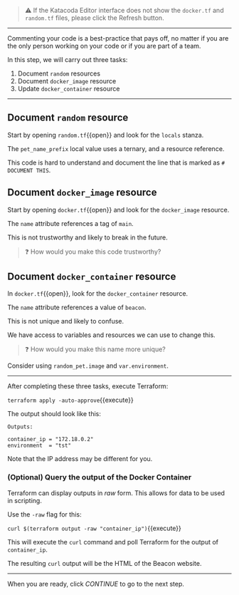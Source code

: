 > ⚠️ If the Katacoda Editor interface does not show the `docker.tf` and `random.tf` files, please click the <i class="fa fa-sync"></i> Refresh button.

---

Commenting your code is a best-practice that pays off, no matter if you are the only person working on your code or if you are part of a team.

In this step, we will carry out three tasks:

1. Document `random` resources
2. Document `docker_image` resource
3. Update `docker_container` resource

---

## Document `random` resource

Start by opening `random.tf`{{open}} and look for the `locals` stanza.

The `pet_name_prefix` local value uses a ternary, and a resource reference.

This code is hard to understand and document the line that is marked as `# DOCUMENT THIS`.

## Document `docker_image` resource

Start by opening `docker.tf`{{open}} and look for the `docker_image` resource.

The `name` attribute references a tag of `main`.

This is not trustworthy and likely to break in the future.

> ❓ How would you make this code trustworthy?

## Document `docker_container` resource

In `docker.tf`{{open}}, look for the `docker_container` resource.

The `name` attribute references a value of `beacon`.

This is not unique and likely to confuse.

We have access to variables and resources we can use to change this.

> ❓ How would you make this name more unique?

Consider using `random_pet.image` and `var.environment`.

---

After completing these three tasks, execute Terraform:

`terraform apply -auto-approve`{{execute}}

The output should look like this:

```text
Outputs:

container_ip = "172.18.0.2"
environment  = "tst"
```

Note that the IP address may be different for you.

### (Optional) Query the output of the Docker Container

Terraform can display outputs in _raw_ form. This allows for data to be used in scripting.

Use the `-raw` flag for this:

`curl $(terraform output -raw "container_ip")`{{execute}}

This will execute the `curl` command and poll Terraform for the output of `container_ip`.

The resulting `curl` output will be the HTML of the Beacon website.

---

When you are ready, click _CONTINUE_ to go to the next step.
